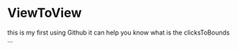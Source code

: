 ViewToView
==========

this is my first using Github
it can help you know what is the clicksToBounds ...

